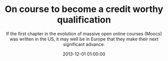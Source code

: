 ---
layout: post
title:  "On course to become a credit worthy qualification"
subtitle:  "If the first chapter in the evolution of massive open online courses (Moocs) was written in the US, it may well be in Europe that they make their next significant advance."
date:   2013-12-01 01:00:00
refurl: http://www.ft.com/intl/cms/s/2/003fef1a-505e-11e3-9f0d-00144feabdc0.html
source: ft.com
categories: linkpost
---